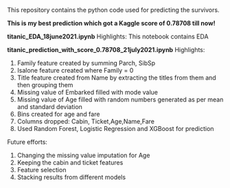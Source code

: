 This repository contains the python code used for predicting the survivors.   

**This is my best prediction which got a  Kaggle score of 0.78708 till now!**

**titanic_EDA_18june2021.ipynb**
Highlights:
This notebook contains EDA


**titanic_prediction_with_score_0.78708_21july2021.ipynb**
Highlights:
1. Family feature created by summing Parch, SibSp
2. Isalone feature created where Family = 0
3. Title feature created from Name by extracting the titles from them and then grouping them
5. Missing value of Embarked filled with mode value
6. Missing value of Age filled with random numbers generated as per mean and standard deviation
7. Bins created for age and fare
8. Columns dropped: Cabin, Ticket,Age,Name,Fare
9. Used Random Forest, Logistic Regression and XGBoost for prediction

Future efforts:
1. Changing the missing value imputation for Age 
2. Keeping the cabin and ticket features
3. Feature selection
4. Stacking results from different models



